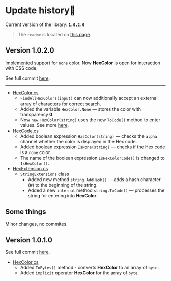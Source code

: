 ﻿# Update history🧪Current version of the library: **`1.0.2.0`**> The `readme` is located on [this page](https://github.com/crazq47/System.Windows.Media.Hex-NET48/blob/master/README.md).## Version 1.0.2.0Implemented support for `none` color. Now **HexColor** is open for interaction with CSS code.See full commit [here](https://github.com/crazq47/System.Windows.Media.Hex-NET48/commit/874fb25d22ddc92c85259520d1e1718356e10f25).--- - [HexColor.cs](https://github.com/crazq47/System.Windows.Media.Hex-NET48/commit/874fb25d22ddc92c85259520d1e1718356e10f25#diff-b88c67634d125e20c844538fae3a3908d2d394fdcb1534737d10e8cec1fcd964)   - `FindAllHexColors(input)` can now additionally accept an external array of characters for correct search.   - Added the variable `HexColor.None` — stores the color with transparency **0**.   - Now `new HexColor(string)` uses the new `ToCode()` method to enter values. See more [here](https://github.com/crazq47/System.Windows.Media.Hex-NET48/commit/874fb25d22ddc92c85259520d1e1718356e10f25#diff-ed0ccd909343cfd9216505f099f3922daf7e78bb8e68f63e7cff76608f10ab70).- [HexCode.cs](https://github.com/crazq47/System.Windows.Media.Hex-NET48/commit/874fb25d22ddc92c85259520d1e1718356e10f25#diff-8675a30571e182d6a9d22f6abc112c6d730c0e760fd43eda2bc36355967489a4)   - Added boolean expression `HasColor(string)` — checks the `alpha` channel whether the color is displayed in the Hex code.   - Added boolean expression `IsNone(string)` — checks if the Hex code is a `none` color.   - The name of the boolean expression `IsHexColorCode()` is changed to `IsHexColor()`.- [HexExtension.cs](https://github.com/crazq47/System.Windows.Media.Hex-NET48/commit/874fb25d22ddc92c85259520d1e1718356e10f25#diff-ed0ccd909343cfd9216505f099f3922daf7e78bb8e68f63e7cff76608f10ab70)   - `StringExtensions` class      - Added new method `string.AddHash()` — adds a hash character (#) to the beginning of the string.      - Added a new `internal` method `string.ToCode()` — processes the string for entering into **HexColor**.## Some thingsMinor changes, no commites.## Version 1.0.1.0See full commit [here](https://github.com/crazq47/System.Windows.Media.Hex-NET48/commit/f8ea72f347081a3cd399d6fdf78981c73bce0264). - [HexColor.cs](https://github.com/crazq47/System.Windows.Media.Hex-NET48/commit/f8ea72f347081a3cd399d6fdf78981c73bce0264#diff-b88c67634d125e20c844538fae3a3908d2d394fdcb1534737d10e8cec1fcd964)   - Added `ToBytes()` method - converts **HexColor** to an array of `byte`.   - Added `implicit` operator **HexColor** for the array of `byte`.